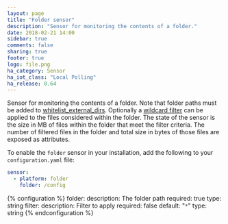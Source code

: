 ```yaml
---
layout: page
title: "Folder sensor"
description: "Sensor for monitoring the contents of a folder."
date: 2018-02-21 14:00
sidebar: true
comments: false
sharing: true
footer: true
logo: file.png
ha_category: Sensor
ha_iot_class: "Local Polling"
ha_release: 0.64
---
```


Sensor for monitoring the contents of a folder. Note that folder paths must be added to [whitelist_external_dirs](https://home-assistant.io/docs/configuration/basic/). Optionally a [wildcard filter](https://docs.python.org/3.6/library/fnmatch.html) can be applied to the files considered within the folder. The state of the sensor is the size in MB of files within the folder that meet the filter criteria. The number of filtered files in the folder and total size in bytes of those files are exposed as attributes.

To enable the `folder` sensor in your installation, add the following to your `configuration.yaml` file:

```yaml
sensor:
  - platform: folder
    folder: /config
```

{% configuration %}
folder:
  description: The folder path
  required: true
  type: string
filter:
  description: Filter to apply
  required: false
  default: "`*`"
  type: string
{% endconfiguration %}
